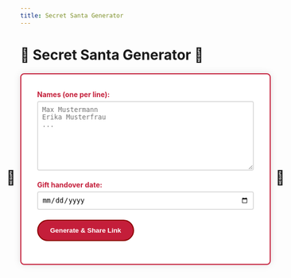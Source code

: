 ```yaml
---
title: Secret Santa Generator
---
```


# 🎅 Secret Santa Generator 🎄

<div class="santa-container">
  <div class="form-group">
    <label for="participants">Names (one per line):</label>
    <textarea id="participants" rows="8" placeholder="Max Mustermann&#10;Erika Musterfrau&#10;..."></textarea>
  </div>

  <div class="form-group">
    <label for="handover-date">Gift handover date:</label>
    <input type="date" id="handover-date">
  </div>

  <button id="generate" class="generate-button">Generate & Share Link</button>

  <div id="result" class="result-container" style="display:none;">
    <h3>Results:</h3>
    <div id="assignments"></div>
  </div>
</div>

<div class="snowflakes" aria-hidden="true">
  <div class="snowflake">❅</div>
  <div class="snowflake">❆</div>
  <div class="snowflake">❅</div>
  <div class="snowflake">❆</div>
  <div class="snowflake">❅</div>
</div>

<style>
.main-content h1 {
    text-align: center;
}

.santa-container {
  max-width: 600px;
  margin: 20px auto;
  background: white;
  padding: 2rem;
  border-radius: 8px;
  box-shadow: 0 0 15px rgba(0,0,0,0.1);
  border: 2px solid #c41e3a;
  position: relative;
}

.santa-container::before {
  content: "🎄";
  position: absolute;
  left: -30px;
  top: 50%;
  font-size: 2em;
}

.santa-container::after {
  content: "🎁";
  position: absolute;
  right: -30px;
  top: 50%;
  font-size: 2em;
}

.form-group {
  margin-bottom: 20px;
}

.form-group label {
  display: block;
  margin-bottom: 5px;
  color: #c41e3a;
  font-weight: bold;
}

.form-group textarea,
.form-group input[type="date"] {
  width: 100%;
  padding: 8px;
  border: 2px solid #ddd;
  border-radius: 4px;
}

.form-group textarea:focus,
.form-group input[type="date"]:focus {
  border-color: #c41e3a;
  outline: none;
}

.generate-button {
  background: #c41e3a !important;
  color: white;
  border: 2px solid #8b0000;
  padding: 12px 24px;
  border-radius: 25px;
  cursor: pointer;
  font-weight: bold;
  transition: all 0.3s ease;
}

.generate-button:hover {
  background: #8b0000 !important;
  transform: scale(1.05);
}

.result-container {
  margin-top: 20px;
  padding: 15px;
  border: 2px solid #006400;
  border-radius: 8px;
  background: #fff;
}

.result-container h3 {
  color: #006400;
  text-align: center;
  margin-top: 0;
}

.result-container p {
  padding: 10px;
  border-bottom: 1px dashed #ddd;
  margin: 0;
}

.result-container p:last-child {
  border-bottom: none;
}

.snowflakes {
  position: fixed;
  top: 0;
  left: 0;
  width: 100%;
  height: 100%;
  pointer-events: none;
  z-index: 1;
}

.snowflake {
  color: #aae3fa;
  font-size: 1.5em;
  position: absolute;
  top: -10%;
  animation: fall 10s linear infinite;
  opacity: 0.5;
}

@keyframes fall {
  0% { transform: translateY(-10%) rotate(0deg); }
  100% { transform: translateY(100vh) rotate(360deg); }
}

.snowflake:nth-of-type(2n) { animation-delay: 2s; left: 20%; }
.snowflake:nth-of-type(3n) { animation-delay: 4s; left: 40%; }
.snowflake:nth-of-type(4n) { animation-delay: 6s; left: 60%; }
.snowflake:nth-of-type(5n) { animation-delay: 8s; left: 80%; }
</style>

<script>
// Seeded random number generator
class Random {
  constructor(seed) {
    this.seed = seed;
  }

  // Simple hash function for strings
  static hash(str) {
    let hash = 0;
    for (let i = 0; i < str.length; i++) {
      const char = str.charCodeAt(i);
      hash = ((hash << 5) - hash) + char;
      hash = hash & hash;
    }
    return hash;
  }

  // Generate next random number
  next() {
    this.seed = (1664525 * this.seed + 1013904223) >>> 0;
    return this.seed / 0xFFFFFFFF;
  }

  // Shuffle array using Fisher-Yates
  shuffle(array) {
    const shuffled = [...array];
    for (let i = shuffled.length - 1; i > 0; i--) {
      const j = Math.floor(this.next() * (i + 1));
      [shuffled[i], shuffled[j]] = [shuffled[j], shuffled[i]];
    }
    return shuffled;
  }
}

function generateAssignments(names, date) {
  // Sort names to ensure consistent results
  names = names.sort();

  const seed = Random.hash(names.join(',') + date);
  const random = new Random(seed);
  
  // Keep shuffling until no one gets themselves
  let shuffled;
  do {
    shuffled = random.shuffle([...names]);
  } while (names.some((name, i) => name === shuffled[i]));

  return names.map((name, i) => ({
    santa: name,
    recipient: shuffled[i]
  }));
}

function updateFromUrl() {
  const params = new URLSearchParams(window.location.search);
  const names = params.get('names');
  const date = params.get('date');
  const santa = params.get('santa');

  if (names && date) {
    const nameList = decodeURIComponent(names).split(',');
    document.getElementById('participants').value = nameList.join('\n');
    document.getElementById('handover-date').value = date;
    showResults(nameList, date, santa);
  }
}

function showResults(names, date, santa) {
  const assignments = generateAssignments(names, date);
  const result = document.getElementById('result');
  const assignmentsDiv = document.getElementById('assignments');
  
  if (santa) {
    // Show only the individual assignment
    const assignment = assignments.find(a => a.santa === santa);
    if (assignment) {
      assignmentsDiv.innerHTML = `<p>Dear ${assignment.santa}, you will give a gift to: ${assignment.recipient}</p>`;
    } else {
      assignmentsDiv.innerHTML = '<p>Invalid Santa name!</p>';
    }
  } else {
    // Show individual links for each participant
    const baseUrl = window.location.href.split('?')[0];
    const params = new URLSearchParams();
    params.set('names', encodeURIComponent(names.join(',')));
    params.set('date', date);
    
    assignmentsDiv.innerHTML = '<p>Share these links with each participant:</p>' +
      assignments.map(({santa}) => {
        const santaParams = new URLSearchParams(params);
        santaParams.set('santa', santa);
        return `<p>${santa}'s link: <br><a href="${baseUrl}?${santaParams}">${baseUrl}?${santaParams}</a></p>`;
      }).join('');
  }
  
  result.style.display = 'block';
}

document.getElementById('generate').addEventListener('click', () => {
  const names = document.getElementById('participants').value
    .split('\n')
    .map(n => n.trim())
    .filter(n => n.length > 0);
  const date = document.getElementById('handover-date').value;

  if (names.length < 2 || !date) {
    alert('Please enter at least 2 names and select a date!');
    return;
  }

  const params = new URLSearchParams();
  params.set('names', encodeURIComponent(names.join(',')));
  params.set('date', date);
  
  const newUrl = `${window.location.pathname}?${params.toString()}`;
  window.history.pushState({}, '', newUrl);
  
  showResults(names, date);
});

// Load assignments from URL on page load
document.addEventListener('DOMContentLoaded', updateFromUrl);
</script>
